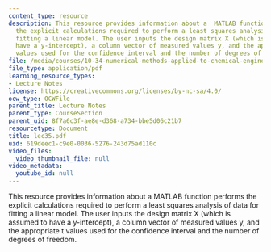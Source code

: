```yaml
---
content_type: resource
description: This resource provides information about a  MATLAB function performs
  the explicit calculations required to perform a least squares analysis of data for
  fitting a linear model. The user inputs the design matrix X (which is assumed to
  have a y-intercept), a column vector of measured values y, and the appropriate t
  values used for the confidence interval and the number of degrees of freedom.
file: /media/courses/10-34-numerical-methods-applied-to-chemical-engineering-fall-2005/619deec1c9e000365276243d75ad110c_lec35.pdf
file_type: application/pdf
learning_resource_types:
- Lecture Notes
license: https://creativecommons.org/licenses/by-nc-sa/4.0/
ocw_type: OCWFile
parent_title: Lecture Notes
parent_type: CourseSection
parent_uid: 8f7a6c3f-ae8e-d368-a734-bbe5d06c21b7
resourcetype: Document
title: lec35.pdf
uid: 619deec1-c9e0-0036-5276-243d75ad110c
video_files:
  video_thumbnail_file: null
video_metadata:
  youtube_id: null
---
```

This resource provides information about a  MATLAB function performs the explicit calculations required to perform a least squares analysis of data for fitting a linear model. The user inputs the design matrix X (which is assumed to have a y-intercept), a column vector of measured values y, and the appropriate t values used for the confidence interval and the number of degrees of freedom.